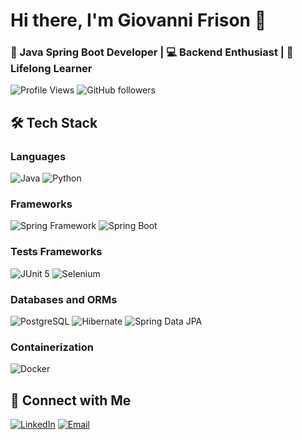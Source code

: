 # Hi there, I'm Giovanni Frison 👋

### 🚀 Java Spring Boot Developer | 💻 Backend Enthusiast | 🌱 Lifelong Learner

![Profile Views](https://komarev.com/ghpvc/?username=fdifrison&color=blue)
![GitHub followers](https://img.shields.io/github/followers/fdifrison?label=Followers&style=social)

## 🛠️ Tech Stack

### Languages
![Java](https://img.shields.io/badge/Java-ED8B00?style=for-the-badge&logo=java&logoColor=white)
![Python](https://img.shields.io/badge/Python-3776AB?style=for-the-badge&logo=python&logoColor=white)
### Frameworks
![Spring Framework](https://img.shields.io/badge/Spring%20Framework-6DB33F?style=for-the-badge&logo=spring&logoColor=white)
![Spring Boot](https://img.shields.io/badge/Spring%20Boot-6DB33F?style=for-the-badge&logo=spring-boot&logoColor=white)
### Tests Frameworks
![JUnit 5](https://img.shields.io/badge/JUnit%205-25A162?style=for-the-badge&logo=junit5&logoColor=white)
![Selenium](https://img.shields.io/badge/Selenium-43B02A?style=for-the-badge&logo=selenium&logoColor=white)
### Databases and ORMs
![PostgreSQL](https://img.shields.io/badge/PostgreSQL-336791?style=for-the-badge&logo=postgresql&logoColor=white)
![Hibernate](https://img.shields.io/badge/Hibernate-59666C?style=for-the-badge&logo=hibernate&logoColor=white)
![Spring Data JPA](https://img.shields.io/badge/Spring%20Data%20JPA-6DB33F?style=for-the-badge&logo=spring&logoColor=white)
### Containerization
![Docker](https://img.shields.io/badge/Docker-2496ED?style=for-the-badge&logo=docker&logoColor=white)


## 🤝 Connect with Me
[![LinkedIn](https://img.shields.io/badge/LinkedIn-0A66C2?style=for-the-badge&logo=linkedin&logoColor=white)](https://www.linkedin.com/in/giovanni-frison-363a6578)
[![Email](https://img.shields.io/badge/Email-D14836?style=for-the-badge&logo=gmail&logoColor=white)](mailto:ing.giovanni.frison@email.com)
